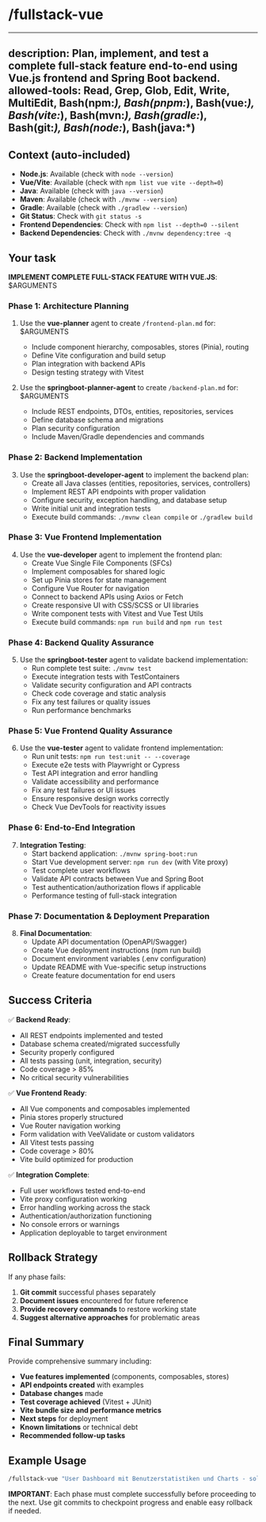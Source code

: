 # /fullstack-vue

---
description: Plan, implement, and test a complete full-stack feature end-to-end using Vue.js frontend and Spring Boot backend.
allowed-tools: Read, Grep, Glob, Edit, Write, MultiEdit, Bash(npm:*), Bash(pnpm:*), Bash(vue:*), Bash(vite:*), Bash(mvn:*), Bash(gradle:*), Bash(git:*), Bash(node:*), Bash(java:*)
---

## Context (auto-included)
- **Node.js**: Available (check with `node --version`)
- **Vue/Vite**: Available (check with `npm list vue vite --depth=0`)
- **Java**: Available (check with `java --version`)
- **Maven**: Available (check with `./mvnw --version`)
- **Gradle**: Available (check with `./gradlew --version`)
- **Git Status**: Check with `git status -s`
- **Frontend Dependencies**: Check with `npm list --depth=0 --silent`
- **Backend Dependencies**: Check with `./mvnw dependency:tree -q`

## Your task

**IMPLEMENT COMPLETE FULL-STACK FEATURE WITH VUE.JS**: $ARGUMENTS

### Phase 1: Architecture Planning
1) Use the **vue-planner** agent to create `/frontend-plan.md` for: $ARGUMENTS
   - Include component hierarchy, composables, stores (Pinia), routing
   - Define Vite configuration and build setup
   - Plan integration with backend APIs
   - Design testing strategy with Vitest

2) Use the **springboot-planner-agent** to create `/backend-plan.md` for: $ARGUMENTS
   - Include REST endpoints, DTOs, entities, repositories, services
   - Define database schema and migrations
   - Plan security configuration
   - Include Maven/Gradle dependencies and commands

### Phase 2: Backend Implementation
3) Use the **springboot-developer-agent** to implement the backend plan:
   - Create all Java classes (entities, repositories, services, controllers)
   - Implement REST API endpoints with proper validation
   - Configure security, exception handling, and database setup
   - Write initial unit and integration tests
   - Execute build commands: `./mvnw clean compile` or `./gradlew build`

### Phase 3: Vue Frontend Implementation  
4) Use the **vue-developer** agent to implement the frontend plan:
   - Create Vue Single File Components (SFCs)
   - Implement composables for shared logic
   - Set up Pinia stores for state management
   - Configure Vue Router for navigation
   - Connect to backend APIs using Axios or Fetch
   - Create responsive UI with CSS/SCSS or UI libraries
   - Write component tests with Vitest and Vue Test Utils
   - Execute build commands: `npm run build` and `npm run test`

### Phase 4: Backend Quality Assurance
5) Use the **springboot-tester** agent to validate backend implementation:
   - Run complete test suite: `./mvnw test`
   - Execute integration tests with TestContainers
   - Validate security configuration and API contracts
   - Check code coverage and static analysis
   - Fix any test failures or quality issues
   - Run performance benchmarks

### Phase 5: Vue Frontend Quality Assurance
6) Use the **vue-tester** agent to validate frontend implementation:
   - Run unit tests: `npm run test:unit -- --coverage`
   - Execute e2e tests with Playwright or Cypress
   - Test API integration and error handling
   - Validate accessibility and performance
   - Fix any test failures or UI issues
   - Ensure responsive design works correctly
   - Check Vue DevTools for reactivity issues

### Phase 6: End-to-End Integration
7) **Integration Testing**:
   - Start backend application: `./mvnw spring-boot:run`
   - Start Vue development server: `npm run dev` (with Vite proxy)
   - Test complete user workflows
   - Validate API contracts between Vue and Spring Boot
   - Test authentication/authorization flows if applicable
   - Performance testing of full-stack integration

### Phase 7: Documentation & Deployment Preparation
8) **Final Documentation**:
   - Update API documentation (OpenAPI/Swagger)
   - Create Vue deployment instructions (npm run build)
   - Document environment variables (.env configuration)
   - Update README with Vue-specific setup instructions
   - Create feature documentation for end users

## Success Criteria

✅ **Backend Ready**:
- All REST endpoints implemented and tested
- Database schema created/migrated successfully  
- Security properly configured
- All tests passing (unit, integration, security)
- Code coverage > 85%
- No critical security vulnerabilities

✅ **Vue Frontend Ready**:
- All Vue components and composables implemented
- Pinia stores properly structured
- Vue Router navigation working
- Form validation with VeeValidate or custom validators
- All Vitest tests passing
- Code coverage > 80%
- Vite build optimized for production

✅ **Integration Complete**:
- Full user workflows tested end-to-end
- Vite proxy configuration working
- Error handling working across the stack
- Authentication/authorization functioning
- No console errors or warnings
- Application deployable to target environment

## Rollback Strategy

If any phase fails:
1. **Git commit** successful phases separately
2. **Document issues** encountered for future reference
3. **Provide recovery commands** to restore working state
4. **Suggest alternative approaches** for problematic areas

## Final Summary

Provide comprehensive summary including:
- **Vue features implemented** (components, composables, stores)
- **API endpoints created** with examples
- **Database changes** made
- **Test coverage achieved** (Vitest + JUnit)
- **Vite bundle size and performance metrics**
- **Next steps** for deployment
- **Known limitations** or technical debt
- **Recommended follow-up tasks**

## Example Usage

```bash
/fullstack-vue "User Dashboard mit Benutzerstatistiken und Charts - soll Benutzerdaten anzeigen, Charts mit Chart.js generieren und Export-Funktionalität bieten"
```

**IMPORTANT**: Each phase must complete successfully before proceeding to the next. Use git commits to checkpoint progress and enable easy rollback if needed.